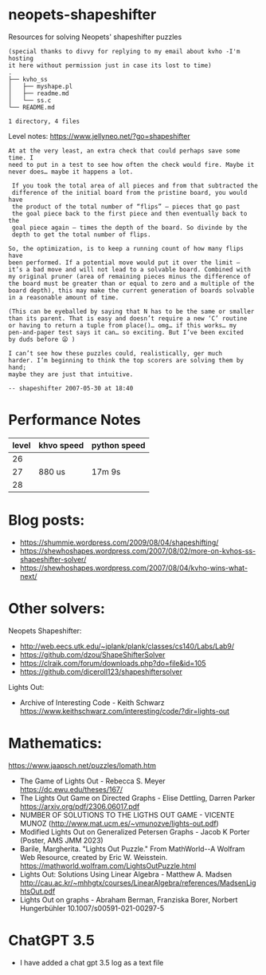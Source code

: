 # neopets-shapeshifter
Resources for solving Neopets' shapeshifter puzzles

```
(special thanks to divvy for replying to my email about kvho -I'm hosting
it here without permission just in case its lost to time)
.
├── kvho_ss
│   ├── myshape.pl
│   ├── readme.md
│   └── ss.c
└── README.md

1 directory, 4 files
```

Level notes:
https://www.jellyneo.net/?go=shapeshifter

```
At at the very least, an extra check that could perhaps save some time. I
need to put in a test to see how often the check would fire. Maybe it
never does… maybe it happens a lot.

 If you took the total area of all pieces and from that subtracted the
 difference of the initial board from the pristine board, you would have
 the product of the total number of “flips” — pieces that go past
 the goal piece back to the first piece and then eventually back to the
 goal piece again — times the depth of the board. So divinde by the
 depth to get the total number of flips.

So, the optimization, is to keep a running count of how many flips have
been performed. If a potential move would put it over the limit —
it’s a bad move and will not lead to a solvable board. Combined with
my original pruner (area of remaining pieces minus the difference of
the board must be greater than or equal to zero and a multiple of the
board depth), this may make the current generation of boards solvable
in a reasonable amount of time.

(This can be eyeballed by saying that N has to be the same or smaller
than its parent. That is easy and doesn’t require a new ‘C’ routine
or having to return a tuple from place()… omg… if this works… my
pen-and-paper test says it can… so exciting. But I’ve been excited
by duds before 😦 )

I can’t see how these puzzles could, realistically, ger much
harder. I’m beginning to think the top scorers are solving them by hand;
maybe they are just that intuitive.

-- shapeshifter 2007-05-30 at 18:40
```

# Performance Notes

| level | khvo speed | python speed |
|-------|------------|--------------|
| 26    |            |              |
| 27    | 880 us     | 17m 9s       |
| 28    |            |              |

# Blog posts:

- https://shummie.wordpress.com/2009/08/04/shapeshifting/
- https://shewhoshapes.wordpress.com/2007/08/02/more-on-kvhos-ss-shapeshifter-solver/
- https://shewhoshapes.wordpress.com/2007/08/04/kvho-wins-what-next/

# Other solvers:

Neopets Shapeshifter:
- http://web.eecs.utk.edu/~jplank/plank/classes/cs140/Labs/Lab9/
- https://github.com/dzou/ShapeShifterSolver
- https://clraik.com/forum/downloads.php?do=file&id=105
- https://github.com/diceroll123/shapeshiftersolver

Lights Out:
- Archive of Interesting Code - Keith Schwarz https://www.keithschwarz.com/interesting/code/?dir=lights-out

# Mathematics:
https://www.jaapsch.net/puzzles/lomath.htm

- The Game of Lights Out - Rebecca S. Meyer https://dc.ewu.edu/theses/167/
- The Lights Out Game on Directed Graphs - Elise Dettling, Darren Parker https://arxiv.org/pdf/2306.06017.pdf
- NUMBER OF SOLUTIONS TO THE LIGTHS OUT GAME - VICENTE MUNOZ (http://www.mat.ucm.es/~vmunozve/lights-out.pdf)
- Modified Lights Out on Generalized Petersen Graphs - Jacob K Porter (Poster, AMS JMM 2023)
- Barile, Margherita. "Lights Out Puzzle." From MathWorld--A Wolfram Web Resource, created by Eric W. Weisstein. https://mathworld.wolfram.com/LightsOutPuzzle.html
- Lights Out: Solutions Using Linear Algebra - Matthew A. Madsen http://cau.ac.kr/~mhhgtx/courses/LinearAlgebra/references/MadsenLightsOut.pdf
- Lights Out on graphs - Abraham Berman, Franziska Borer, Norbert Hungerbühler 10.1007/s00591-021-00297-5

# ChatGPT 3.5
- I have added a chat gpt 3.5 log as a text file

